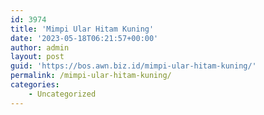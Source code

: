 ```yaml
---
id: 3974
title: 'Mimpi Ular Hitam Kuning'
date: '2023-05-18T06:21:57+00:00'
author: admin
layout: post
guid: 'https://bos.awn.biz.id/mimpi-ular-hitam-kuning/'
permalink: /mimpi-ular-hitam-kuning/
categories:
    - Uncategorized
---
```


